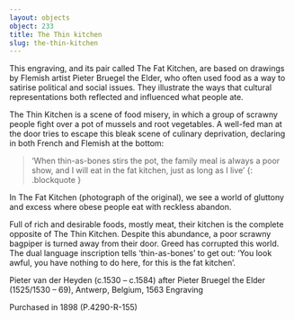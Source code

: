 ```yaml
---
layout: objects
object: 233
title: The Thin kitchen
slug: the-thin-kitchen
---
```

This engraving, and its pair called The Fat Kitchen, are based on drawings by Flemish artist Pieter Bruegel the Elder, who often used food as a way to satirise political and social issues. They illustrate the ways that cultural representations both reflected and influenced what people ate.

The Thin Kitchen is a scene of food misery, in which a group of scrawny people fight over a pot of mussels and root vegetables. A well-fed man at the door tries to escape this bleak scene of culinary deprivation, declaring in both French and Flemish at the bottom:

>‘When thin-as-bones stirs the pot, the family meal is always a poor show, and I will eat in the fat kitchen, just as long as I live’
{: .blockquote }

In The Fat Kitchen (photograph of the original), we see a world of gluttony and excess where obese people eat with reckless abandon.

Full of rich and desirable foods, mostly meat, their kitchen is the complete opposite of The Thin Kitchen. Despite this abundance, a poor scrawny bagpiper is turned away from their door. Greed has corrupted this world. The dual language inscription tells ‘thin-as-bones’ to get out: ‘You look awful, you have nothing to do here, for this is the fat kitchen’.

Pieter van der Heyden (c.1530 – c.1584) after Pieter Bruegel the Elder (1525/1530 – 69), Antwerp, Belgium, 1563
Engraving

Purchased in 1898 (P.4290-R-155)
